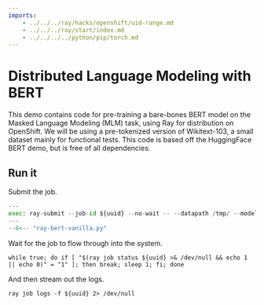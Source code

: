 ```yaml
---
imports:
    - ../../../ray/hacks/openshift/uid-range.md
    - ../../../ray/start/index.md
    - ../../../../python/pip/torch.md
---
```


# Distributed Language Modeling with BERT

This demo contains code for pre-training a bare-bones BERT model on the Masked Language Modeling (MLM) task, using Ray for distribution on OpenShift. We will be using a pre-tokenized version of Wikitext-103, a small dataset mainly for functional tests. This code is based off the HuggingFace BERT demo, but is free of all dependencies.

## Run it

Submit the job.

```python
---
exec: ray-submit --job-id ${uuid} --no-wait -- --datapath /tmp/ --modelpath /tmp/ --gpus ${NUM_GPUS-1}
---
--8<-- "ray-bert-vanilla.py"
```

Wait for the job to flow through into the system.

```shell
while true; do if [ "$(ray job status ${uuid} >& /dev/null && echo 1 || echo 0)" = "1" ]; then break; sleep 1; fi; done
```

And then stream out the logs.

```shell
ray job logs -f ${uuid} 2> /dev/null
```
